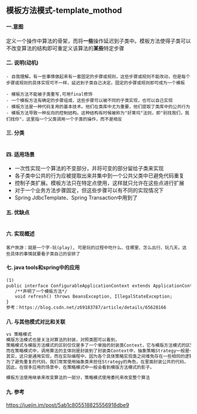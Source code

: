 ## 模板方法模式-template_mothod

 
#### 一.意图

定义一个操作中算法的骨架，而将**一些**操作延迟到子类中。模板方法使得子类可以不改变算法的结构即可重定义该算法的**某些**特定步骤

#### 二. 说明(动机)
```
- 自我理解。有一些事情做起来有一套固定的步骤或规则，这些步骤或规则不能改动，但是每个步骤或规则的具体实现可不一样，延迟到子类自己决定。固定的步骤或规则即可成为一个模板

- 模板方法不能被子类重写,可用final修饰
- 一个模板方法有确定的步骤组成，这些步骤可以被不同的子类实现，也可以自己实现
- 模板方法是一种代码复用的基本技术。他们在类库中尤为重要，他们提取了类库中的公共行为
- 模板方法导致一种反向的控制结构。这种结构有时候被称为"好莱坞"法则，即"别找我们，我们找你"，这里指一个父类调用一个子类的操作，而不是相反

```

#### 三. 分类

```

```
    
#### 四. 适用场景

- 一次性实现一个算法的不变部分，并将可变的部分留给子类来实现
- 各子类中公共的行为应被提取出来并集中到一个公共父类中已避免代码重复
- 控制子类扩展。模板方法只在特定点使用，这样就只允许在这些点进行扩展
- 对于一个业务方法步骤固定，但这些步骤可以有不同的实现情况下
- Spring JdbcTemplate、Spring Transaction中用到了

#### 五. 优缺点
```

```

#### 六. 实现概述
```
客户旅游：就是一个字-玩(play), 可是玩的过程中吃什么、住哪里、怎么出行、玩几天。这些具体的事情就要看子类自己的安排了

```

#### 七. java tools和spring中的应用
```markdown
(1)
public interface ConfigurableApplicationContext extends ApplicationContext, Lifecycle, Closeable {
　　/**声明了一个模板方法*/
　　void refresh() throws BeansException, IllegalStateException;
}
参考：https://blog.csdn.net/z69183787/article/details/65628166

```

#### 八. 与其他模式对比和关联
```markdown
vs 策略模式
模版方法模式也是关注对算法的封装，对照类图可以看到，
策略模式与模版方法模式的区别仅仅是多了一个单独的封装类Context，它与模版方法模式的区别在于：在模版方法模式中，调用算法的主体在抽象的父类中，
而在策略模式中，调用算法的主体则是封装到了封装类Context中，抽象策略Strategy一般是一个接口，目的只是为了定义规范，里面一般不包含逻辑。
其实，这只是通用实现，而在实际编程中，因为各个具体策略实现类之间难免存在一些相同的逻辑，
为了避免重复的代码，我们常常使用抽象类来担任Strategy的角色，在里面封装公共的代码，
因此，在很多应用的场景中，在策略模式中一般会看到模版方法模式的影子。

模板方法使用继承来改变算法的一部分，策略模式使用委托来改变整个算法

```

#### 九. 参考

https://juejin.im/post/5ab1c805518825556918dbe9
